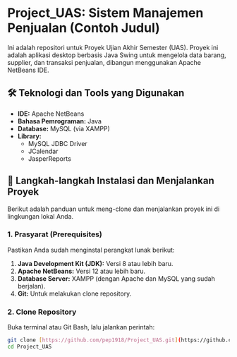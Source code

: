 # Project_UAS: Sistem Manajemen Penjualan (Contoh Judul)

Ini adalah repositori untuk Proyek Ujian Akhir Semester (UAS). Proyek ini adalah aplikasi desktop berbasis Java Swing untuk mengelola data barang, supplier, dan transaksi penjualan, dibangun menggunakan Apache NetBeans IDE.

## 🛠️ Teknologi dan Tools yang Digunakan

* **IDE:** Apache NetBeans
* **Bahasa Pemrograman:** Java
* **Database:** MySQL (via XAMPP)
* **Library:**
    * MySQL JDBC Driver
    * JCalendar 
    * JasperReports

## 🚀 Langkah-langkah Instalasi dan Menjalankan Proyek

Berikut adalah panduan untuk meng-clone dan menjalankan proyek ini di lingkungan lokal Anda.

### 1. Prasyarat (Prerequisites)

Pastikan Anda sudah menginstal perangkat lunak berikut:

1.  **Java Development Kit (JDK):** Versi 8 atau lebih baru.
2.  **Apache NetBeans:** Versi 12 atau lebih baru.
3.  **Database Server:** XAMPP (dengan Apache dan MySQL yang sudah berjalan).
4.  **Git:** Untuk melakukan clone repository.

### 2. Clone Repository

Buka terminal atau Git Bash, lalu jalankan perintah:

```bash
git clone [https://github.com/pep1918/Project_UAS.git](https://github.com/pep1918/Project_UAS.git)
cd Project_UAS
